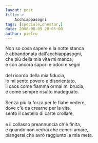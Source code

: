 ```yaml
---
layout: post
title: >
    Acchiappasogni
tags: [speciale,onestar,]
date: 2008-08-09 20:05:00
author: pietro
---
```

Non so cosa sapere e la notte stanca<br/>è abbandonata dall'acchiappasogni,<br/>che più della mia vita mi manca,<br/>e con ancora sapori e odori e segni<br/><br/>del ricordo della mia fiducia,<br/>io mi sento povero e disorientato,<br/>il caos come fiamma ormai mi brucia,<br/>e come sempre risulto inadeguato.<br/><br/>Senza più la forza per le fiabe vedere,<br/>dove c'è da crearne per la vita,<br/>sento il castello di carte crollare,<br/><br/>e il collasso preannuncia ch'è finita,<br/>e quando non vedrai che ceneri amare,<br/>piangerai ché avrò raggiunto la mia meta.
